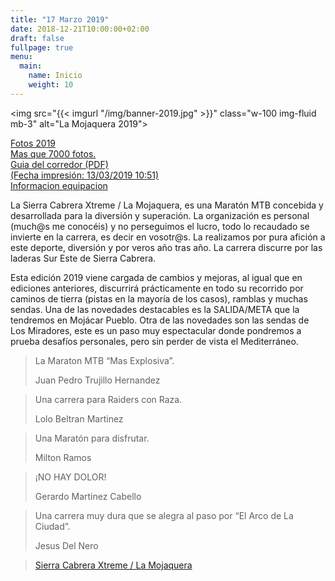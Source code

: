 ```yaml
---
title: "17 Marzo 2019"
date: 2018-12-21T10:00:00+02:00
draft: false
fullpage: true
menu:
  main:
    name: Inicio
    weight: 10
---
```


<img src="{{< imgurl "/img/banner-2019.jpg" >}}" class="w-100 img-fluid mb-3" alt="La Mojaquera 2019">

<div class="container">
<div class="card-deck">
    <div class="card border-danger mb-3" style="min-width: 128px;">
    <div class="card-body text-danger font-weight-bold">
        <a href="/galeria-2019" class="card-link d-block text-danger text-center">
            Fotos 2019<br/>
            <span class="font-weight-normal small">Mas que 7000 fotos.</span>
        </a>
    </div>
    </div>
    <div class="card border-danger mb-3" style="min-width: 128px;">
    <div class="card-body text-danger font-weight-bold">
        <a href="/pdf/guia-del-corredor-2019.pdf" class="card-link d-block text-danger text-center">
            Guia del corredor (PDF)<br/>
            <span class="font-weight-normal small">(Fecha impresión: 13/03/2019 10:51)</span>
        </a>
    </div>
    </div>
    <div class="card border-danger mb-3" style="min-width: 128px;">
    <div class="card-body text-danger font-weight-bold">
        <a href="/informacion/equipacion" class="card-link d-block text-danger text-center">Informacion equipacion</a>
    </div>
    </div>
</div>
</div>


<main class="container d-flex">
    <div class="row mb-3">
    <div class="col-md-8">
        <p class="mb-3">
            La Sierra Cabrera Xtreme / La Mojaquera, es una Maratón MTB concebida y desarrollada para la diversión y 
            superación. La organización es personal (much@s me conocéis) y no perseguimos el lucro, todo lo recaudado 
            se invierte en la carrera, es decir en vosotr@s. La realizamos por pura afición a este deporte, diversión 
            y por veros año tras año. La carrera discurre por las laderas Sur Este de Sierra Cabrera.
        </p>
        <p class="mb-5">
            Esta edición 2019 viene cargada de cambios y mejoras, al igual que en ediciones anteriores, discurrirá 
            prácticamente en todo su recorrido por caminos de tierra (pistas en la mayoría de los casos), ramblas y 
            muchas sendas. Una de las novedades destacables es la SALIDA/META que la tendremos en Mojácar Pueblo. 
            Otra de las novedades son las sendas de Los Miradores, este es un paso muy espectacular donde pondremos 
            a prueba desafíos personales, pero sin perder de vista el Mediterráneo.
        </p>
        <div class="card-deck">
            <div class="card border-primary mb-3" style="min-width: 256px;">
            <div class="card-body text-primary">
                <blockquote class="blockquote mb-0">
                <p>La Maraton MTB “Mas Explosiva”.</p>
                <footer class="blockquote-footer">Juan Pedro Trujillo Hernandez</footer>
                </blockquote>
            </div>
            </div>
            <div class="card border-primary mb-3" style="min-width: 256px;">
            <div class="card-body text-primary">
                <blockquote class="blockquote mb-0">
                <p>Una carrera para Raiders con Raza.</p>
                <footer class="blockquote-footer">Lolo Beltran Martinez</footer>
                </blockquote>
            </div>
            </div>
            <div class="card border-primary mb-3" style="min-width: 256px;">
            <div class="card-body text-primary">
                <blockquote class="blockquote mb-0">
                <p>Una Maratón para disfrutar.</p>
                <footer class="blockquote-footer">Milton Ramos</footer>
                </blockquote>
            </div>
            </div>
            <div class="card border-primary mb-3" style="min-width: 256px;">
            <div class="card-body text-primary">
                <blockquote class="blockquote mb-0">
                <p>¡NO HAY DOLOR!</p>
                <footer class="blockquote-footer">Gerardo Martinez Cabello</footer>
                </blockquote>
            </div>
            </div>
            <div class="card border-primary mb-3" style="min-width: 256px;">
            <div class="card-body text-primary">
                <blockquote class="blockquote mb-0">
                <p>Una carrera muy dura que se alegra al paso por “El Arco de La Ciudad”.</p>
                <footer class="blockquote-footer">Jesus Del Nero</footer>
                </blockquote>
            </div>
            </div>
        </div>
    </div>
    <div class="col-md-4">
        <div id="fb-root"></div>
        <script>(function(d, s, id) {
          var js, fjs = d.getElementsByTagName(s)[0];
          if (d.getElementById(id)) return;
          js = d.createElement(s); js.id = id;
          js.src = 'https://connect.facebook.net/nl_NL/sdk.js#xfbml=1&version=v3.2';
          fjs.parentNode.insertBefore(js, fjs);
        }(document, 'script', 'facebook-jssdk'));</script>
        <div class="fb-page" data-href="https://www.facebook.com/lamojaqueramtb" data-tabs="timeline" data-width="500" data-height="700" data-small-header="true" data-adapt-container-width="true" data-hide-cover="false" data-show-facepile="false"><blockquote cite="https://www.facebook.com/lamojaqueramtb" class="fb-xfbml-parse-ignore"><a href="https://www.facebook.com/lamojaqueramtb">Sierra Cabrera Xtreme / La Mojaquera</a></blockquote></div>
    </div>
    </div>
</main>
